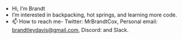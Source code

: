 - Hi, I’m Brandt 
- I’m interested in backpacking, hot springs, and learning more code.
- 📫 How to reach me- Twitter: MrBrandtCox, Personal email: brandtleydavis@gmail.com, Discord: and Slack. 
